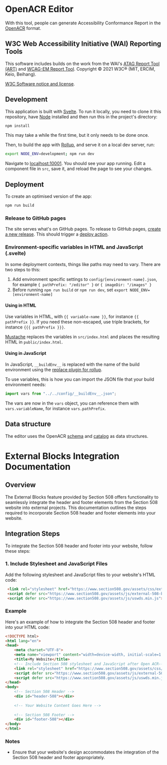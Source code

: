 # OpenACR Editor

With this tool, people can generate Accessibility Conformance Report in the [OpenACR](https://github.com/GSA/openacr) format.

## W3C Web Accessibility Initiative (WAI) Reporting Tools

This software includes builds on the work from the WAI's [ATAG Report Tool (ART)](https://github.com/w3c/wai-atag-report-tool) and [WCAG-EM Report Tool](https://github.com/w3c/wai-wcag-em-report-tool/). Copyright © 2021 W3C® (MIT, ERCIM, Keio, Beihang).

[W3C Software notice and license](https://www.w3.org/Consortium/Legal/copyright-software).

## Development

This application is built with [Svelte](https://svelte.dev). To run it locally, you need to clone it this repository, have [Node](https://nodejs.org) installed and then run this in the project's directory:

```bash
npm install
```

This may take a while the first time, but it only needs to be done once.

Then, to build the app with [Rollup](https://rollupjs.org), and serve it on a local dev server, run:

```bash
export NODE_ENV=development; npm run dev
```

Navigate to [localhost:10001](http://localhost:10001). You should see your app running. Edit a component file in `src`, save it, and reload the page to see your changes.

## Deployment

To create an optimised version of the app:

```bash
npm run build
```

### Release to GitHub pages

The site serves what's on GitHub pages. To release to GitHub pages, [create a new release](https://github.com/GSA/openacr-editor/releases/new). This should trigger a [deploy action](https://github.com/GSA/openacr-editor/actions?query=workflow%3ADeploy).

### Environment-specific variables in HTML and JavaScript (.svelte)

In some deployment contexts, things like paths may need to vary. There are two steps to this:

1. Add environment specific settings to `config/[environment-name].json`, for example `{ pathPrefix: "/editor" }` or `{ imageDir: "/images" }`
2. Before running `npm run build` or `npm run dev`, set `export NODE_ENV=[environment-name]`

#### Using in HTML

Use variables in HTML, with `{{ variable-name }}`, for instance `{{ pathPrefix }}`. If you need these non-escaped, use triple brackets, for instance `{{{ pathPrefix }}}`.

[Mustache](http://mustache.github.io/) replaces the variables in `src/index.html` and places the resulting HTML in `public/index.html`.

#### Using in JavaScript

In JavaScript, `__buildEnv__` is replaced with the name of the build environment using the [replace plugin for rollup](https://github.com/rollup/plugins).

To use variables, this is how you can import the JSON file that your build environment needs:

```js
import vars from "../../config/__buildEnv__.json";
```

The vars are now in the `vars` object, you can reference them with `vars.variableName`, for instance `vars.pathPrefix`.

## Data structure

The editor uses the OpenACR [schema](https://github.com/GSA/openacr/tree/main/schema) and [catalog](https://github.com/GSA/open-product-accessibility-template/tree/main/catalog) as data structures.

# External Blocks Integration Documentation

## Overview

The External Blocks feature provided by Section 508 offers functionality to seamlessly integrate the header and footer elements from the Section 508 website into external projects. This documentation outlines the steps required to incorporate Section 508 header and footer elements into your website.

## Integration Steps

To integrate the Section 508 header and footer into your website, follow these steps:

### 1. Include Stylesheet and JavaScript Files

Add the following stylesheet and JavaScript files to your website's HTML code:

```html
 <link rel="stylesheet" href="https://www.section508.gov/assets/css/external-blocks.css"/>
 <script defer src="https://www.section508.gov/assets/js/external-508-blocks.js"></script>
 <script defer src="https://www.section508.gov/assets/js/uswds.min.js"></script>
```

### Example

Here's an example of how to integrate the Section 508 header and footer into your HTML code:

```html
<!DOCTYPE html>
<html lang="en">
<head>
    <meta charset="UTF-8">
    <meta name="viewport" content="width=device-width, initial-scale=1.0">
    <title>My Website</title>
    <!-- Include Section 508 stylesheet and JavaScript after Open ACR-->
    <link rel="stylesheet" href="https://www.section508.gov/assets/css/external-blocks.css"/>
    <script defer src="https://www.section508.gov/assets/js/external-508-blocks.js"></script>
    <script defer src="https://www.section508.gov/assets/js/uswds.min.js"></script>
</head>
<body>
    <!-- Section 508 Header -->
    <div id="header-508"></div>
    
    <!-- Your Website Content Goes Here -->
    
    <!-- Section 508 Footer -->
    <div id="footer-508"></div>
</body>
</html>

```

### Notes

- Ensure that your website's design accommodates the integration of the Section 508 header and footer appropriately.

